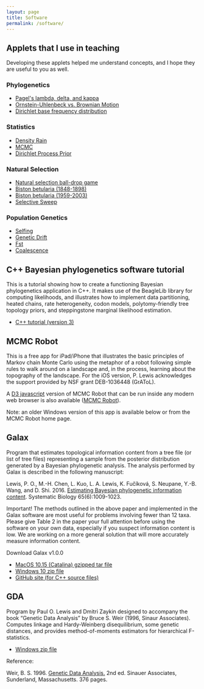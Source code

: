 ```yaml
---
layout: page
title: Software
permalink: /software/
---
```


## Applets that I use in teaching ##

Developing these applets helped me understand concepts, and I hope they are useful to you as well.

### Phylogenetics ###

* [Pagel's lambda, delta, and kappa](/applets/pagel/)
* [Ornstein-Uhlenbeck vs. Brownian Motion](/applets/ou/)
* [Dirichlet base frequency distribution](/applets/dirichlet-prior/)

### Statistics ###

* [Density Rain](/applets/density-rain/)
* [MCMC](/applets/mcmc-robot/)
* [Dirichlet Process Prior](/applets/dpp/)

### Natural Selection ###

* [Natural selection ball-drop game](/applets/ball-drop/)
* [Biston betularia (1848-1898)](/applets/biston-early/)
* [Biston betularia (1959-2003)](/applets/biston-late/)
* [Selective Sweep](/applets/sweep/)

### Population Genetics ###

* [Selfing](/applets/selfing/)
* [Genetic Drift](/applets/drift/)
* [Fst](/applets/fst/)
* [Coalescence](/applets/coalescence/)

## C++ Bayesian phylogenetics software tutorial

This is a tutorial showing how to create a functioning Bayesian
phylogenetics application in C++. It makes use of the BeagleLib library 
for computing likelihoods, and illustrates how to implement data partitioning, 
heated chains, rate heterogeneity, codon models, polytomy-friendly tree topology priors,
and steppingstone marginal likelihood estimation. 

* [C++ tutorial (version 3)](https://stromtutorial.github.io/)

## MCMC Robot

This is a free app for iPad/iPhone that illustrates the basic principles
of Markov chain Monte Carlo using the metaphor of a robot following
simple rules to walk around on a landscape and, in the process, learning
about the topography of the landscape. For the iOS version, P. Lewis
acknowledges the support provided by NSF grant DEB-1036448 (GrAToL).

A [D3 javascript](http://d3js.org/) version of MCMC Robot that can be run inside any modern
web browser is also available ([MCMC Robot](/applets/mcmc-robot/)).

Note: an older Windows version of this app is available below or from
the MCMC Robot home page.

## Galax

Program that estimates topological information content
from a tree file (or list of tree files) representing a sample from the
posterior distribution generated by a Bayesian phylogenetic analysis.
The analysis performed by Galax is described in the following
manuscript:

Lewis, P. O., M.-H. Chen, L. Kuo, L. A. Lewis, K. Fučíková, S. Neupane,
Y.-B. Wang, and D. Shi. 2016. [Estimating Bayesian phylogenetic
information content](https://doi.org/10.1093/sysbio/syw042). Systematic
Biology 65(6):1009-1023.

Important! The methods outlined in the above paper and implemented in
the Galax software are most useful for problems involving fewer than 12
taxa. Please give Table 2 in the paper your full attention before using
the software on your own data, especially if you suspect information
content is low. We are working on a more general solution that will more
accurately measure information content.

Download Galax v1.0.0

* [MacOS 10.15 (Catalina) gzipped tar file](http://hydrodictyon.eeb.uconn.edu/people/plewis/downloads/galax/mac/galax-1.1.0-mac.tar.gz)
* [Windows 10 zip file](http://hydrodictyon.eeb.uconn.edu/people/plewis/downloads/galax/win/galax-1.1.0-win.zip)
* [GitHub site (for C++ source files)](https://github.com/plewis/galax)

## GDA

Program by Paul O. Lewis and Dmitri Zaykin designed to accompany the
book “Genetic Data Analysis” by Bruce S. Weir (1996, Sinaur Associates).
Computes linkage and Hardy-Weinberg disequilibrium, some genetic
distances, and provides method-of-moments estimators for hierarchical
F-statistics.

* [Windows zip file](http://hydrodictyon.eeb.uconn.edu/people/plewis/downloads/gda-1.1.win32.zip)

Reference:

Weir, B. S. 1996. [Genetic Data Analysis.](https://global.oup.com/academic/product/genetic-data-analysis-ii-9780878939022) 2nd ed. Sinauer Associates,
Sunderland, Massachusetts. 376 pages.

